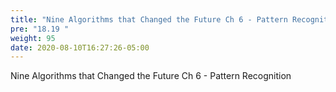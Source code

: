 ```yaml
---
title: "Nine Algorithms that Changed the Future Ch 6 - Pattern Recognition"
pre: "18.19 "
weight: 95
date: 2020-08-10T16:27:26-05:00
---
```


Nine Algorithms that Changed the Future Ch 6 - Pattern Recognition